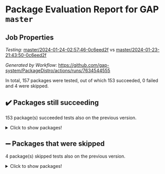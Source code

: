 # Package Evaluation Report for GAP `master`

## Job Properties

*Testing:* [master/2024-01-24-02:57:46-0c6eed2f](https://github.com/gap-system/PackageDistro/blob/data/reports/master/2024-01-24-02:57:46-0c6eed2f) vs [master/2024-01-23-21:43:50-0c6eed2f](https://github.com/gap-system/PackageDistro/blob/data/reports/master/2024-01-23-21:43:50-0c6eed2f)

*Generated by Workflow:* https://github.com/gap-system/PackageDistro/actions/runs/7634544555

In total, 157 packages were tested, out of which 153 succeeded, 0 failed and 4 were skipped.

## :heavy_check_mark: Packages still succeeding

153 package(s) succeeded tests also on the previous version.
<details><summary>Click to show packages!</summary>

- 4ti2interface 2023.02-04 [(success)](https://github.com/gap-system/PackageDistro/actions/runs/7634544555/job/20798984704)
- ace 5.6.2 [(success)](https://github.com/gap-system/PackageDistro/actions/runs/7634544555/job/20798984890)
- aclib 1.3.2 [(success)](https://github.com/gap-system/PackageDistro/actions/runs/7634544555/job/20798985084)
- agt 0.3.1 [(success)](https://github.com/gap-system/PackageDistro/actions/runs/7634544555/job/20798985255)
- alnuth 3.2.1 [(success)](https://github.com/gap-system/PackageDistro/actions/runs/7634544555/job/20798985437)
- anupq 3.3.0 [(success)](https://github.com/gap-system/PackageDistro/actions/runs/7634544555/job/20798985640)
- atlasrep 2.1.8 [(success)](https://github.com/gap-system/PackageDistro/actions/runs/7634544555/job/20798985820)
- autodoc 2023.06.19 [(success)](https://github.com/gap-system/PackageDistro/actions/runs/7634544555/job/20798986044)
- automata 1.15 [(success)](https://github.com/gap-system/PackageDistro/actions/runs/7634544555/job/20798986270)
- automgrp 1.3.2 [(success)](https://github.com/gap-system/PackageDistro/actions/runs/7634544555/job/20798986504)
- autpgrp 1.11 [(success)](https://github.com/gap-system/PackageDistro/actions/runs/7634544555/job/20798986696)
- cap 2024.01-05 [(success)](https://github.com/gap-system/PackageDistro/actions/runs/7634544555/job/20798986885)
- caratinterface 2.3.6 [(success)](https://github.com/gap-system/PackageDistro/actions/runs/7634544555/job/20798987073)
- cddinterface 2022.11.01 [(success)](https://github.com/gap-system/PackageDistro/actions/runs/7634544555/job/20798987288)
- circle 1.6.6 [(success)](https://github.com/gap-system/PackageDistro/actions/runs/7634544555/job/20798987453)
- classicpres 1.22 [(success)](https://github.com/gap-system/PackageDistro/actions/runs/7634544555/job/20798987661)
- cohomolo 1.6.11 [(success)](https://github.com/gap-system/PackageDistro/actions/runs/7634544555/job/20798987866)
- congruence 1.2.5 [(success)](https://github.com/gap-system/PackageDistro/actions/runs/7634544555/job/20798988032)
- corelg 1.56 [(success)](https://github.com/gap-system/PackageDistro/actions/runs/7634544555/job/20798988204)
- crime 1.6 [(success)](https://github.com/gap-system/PackageDistro/actions/runs/7634544555/job/20798988364)
- crisp 1.4.6 [(success)](https://github.com/gap-system/PackageDistro/actions/runs/7634544555/job/20798988553)
- crypting 0.10.4 [(success)](https://github.com/gap-system/PackageDistro/actions/runs/7634544555/job/20798988668)
- cryst 4.1.27 [(success)](https://github.com/gap-system/PackageDistro/actions/runs/7634544555/job/20798988814)
- crystcat 1.1.10 [(success)](https://github.com/gap-system/PackageDistro/actions/runs/7634544555/job/20798988957)
- ctbllib 1.3.7 [(success)](https://github.com/gap-system/PackageDistro/actions/runs/7634544555/job/20798989092)
- cubefree 1.19 [(success)](https://github.com/gap-system/PackageDistro/actions/runs/7634544555/job/20798989235)
- curlinterface 2.3.2 [(success)](https://github.com/gap-system/PackageDistro/actions/runs/7634544555/job/20798989358)
- cvec 2.8.1 [(success)](https://github.com/gap-system/PackageDistro/actions/runs/7634544555/job/20798989485)
- datastructures 0.3.0 [(success)](https://github.com/gap-system/PackageDistro/actions/runs/7634544555/job/20798989603)
- deepthought 1.0.6 [(success)](https://github.com/gap-system/PackageDistro/actions/runs/7634544555/job/20798989756)
- design 1.8 [(success)](https://github.com/gap-system/PackageDistro/actions/runs/7634544555/job/20798989883)
- difsets 2.3.1 [(success)](https://github.com/gap-system/PackageDistro/actions/runs/7634544555/job/20798990032)
- digraphs 1.6.3 [(success)](https://github.com/gap-system/PackageDistro/actions/runs/7634544555/job/20798990165)
- edim 1.3.7 [(success)](https://github.com/gap-system/PackageDistro/actions/runs/7634544555/job/20798990333)
- example 4.3.4 [(success)](https://github.com/gap-system/PackageDistro/actions/runs/7634544555/job/20798990479)
- examplesforhomalg 2023.10-01 [(success)](https://github.com/gap-system/PackageDistro/actions/runs/7634544555/job/20798990604)
- factint 1.6.3 [(success)](https://github.com/gap-system/PackageDistro/actions/runs/7634544555/job/20798990765)
- ferret 1.0.10 [(success)](https://github.com/gap-system/PackageDistro/actions/runs/7634544555/job/20798990924)
- fga 1.5.0 [(success)](https://github.com/gap-system/PackageDistro/actions/runs/7634544555/job/20798991064)
- fining 1.5.6 [(success)](https://github.com/gap-system/PackageDistro/actions/runs/7634544555/job/20798991202)
- float 1.0.4 [(success)](https://github.com/gap-system/PackageDistro/actions/runs/7634544555/job/20798991367)
- format 1.4.3 [(success)](https://github.com/gap-system/PackageDistro/actions/runs/7634544555/job/20798991522)
- forms 1.2.9 [(success)](https://github.com/gap-system/PackageDistro/actions/runs/7634544555/job/20798991668)
- fplsa 1.2.6 [(success)](https://github.com/gap-system/PackageDistro/actions/runs/7634544555/job/20798991842)
- fr 2.4.13 [(success)](https://github.com/gap-system/PackageDistro/actions/runs/7634544555/job/20798991998)
- francy 2.0.3 [(success)](https://github.com/gap-system/PackageDistro/actions/runs/7634544555/job/20798992143)
- fwtree 1.3 [(success)](https://github.com/gap-system/PackageDistro/actions/runs/7634544555/job/20798992310)
- gapdoc 1.6.6 [(success)](https://github.com/gap-system/PackageDistro/actions/runs/7634544555/job/20798992477)
- gauss 2023.02-04 [(success)](https://github.com/gap-system/PackageDistro/actions/runs/7634544555/job/20798992646)
- gaussforhomalg 2023.11-01 [(success)](https://github.com/gap-system/PackageDistro/actions/runs/7634544555/job/20798992827)
- gbnp 1.0.5 [(success)](https://github.com/gap-system/PackageDistro/actions/runs/7634544555/job/20798992992)
- generalizedmorphismsforcap 2024.01-01 [(success)](https://github.com/gap-system/PackageDistro/actions/runs/7634544555/job/20798993128)
- genss 1.6.8 [(success)](https://github.com/gap-system/PackageDistro/actions/runs/7634544555/job/20798993277)
- gradedmodules 2024.01-01 [(success)](https://github.com/gap-system/PackageDistro/actions/runs/7634544555/job/20798993415)
- gradedringforhomalg 2023.08-01 [(success)](https://github.com/gap-system/PackageDistro/actions/runs/7634544555/job/20798993588)
- grape 4.9.0 [(success)](https://github.com/gap-system/PackageDistro/actions/runs/7634544555/job/20798993744)
- groupoids 1.74 [(success)](https://github.com/gap-system/PackageDistro/actions/runs/7634544555/job/20798993916)
- grpconst 2.6.5 [(success)](https://github.com/gap-system/PackageDistro/actions/runs/7634544555/job/20798994079)
- guarana 0.96.3 [(success)](https://github.com/gap-system/PackageDistro/actions/runs/7634544555/job/20798994266)
- guava 3.18 [(success)](https://github.com/gap-system/PackageDistro/actions/runs/7634544555/job/20798994439)
- hap 1.61 [(success)](https://github.com/gap-system/PackageDistro/actions/runs/7634544555/job/20798994604)
- hapcryst 0.1.15 [(success)](https://github.com/gap-system/PackageDistro/actions/runs/7634544555/job/20798994760)
- hecke 1.5.3 [(success)](https://github.com/gap-system/PackageDistro/actions/runs/7634544555/job/20798994909)
- help 3.5 [(success)](https://github.com/gap-system/PackageDistro/actions/runs/7634544555/job/20798995075)
- homalg 2024.01-01 [(success)](https://github.com/gap-system/PackageDistro/actions/runs/7634544555/job/20798995253)
- homalgtocas 2023.11-01 [(success)](https://github.com/gap-system/PackageDistro/actions/runs/7634544555/job/20798995425)
- idrel 2.46 [(success)](https://github.com/gap-system/PackageDistro/actions/runs/7634544555/job/20798995591)
- images 1.3.2 [(success)](https://github.com/gap-system/PackageDistro/actions/runs/7634544555/job/20798995749)
- intpic 0.3.0 [(success)](https://github.com/gap-system/PackageDistro/actions/runs/7634544555/job/20798995883)
- io 4.8.2 [(success)](https://github.com/gap-system/PackageDistro/actions/runs/7634544555/job/20798996033)
- io_forhomalg 2023.02-04 [(success)](https://github.com/gap-system/PackageDistro/actions/runs/7634544555/job/20798996158)
- irredsol 1.4.4 [(success)](https://github.com/gap-system/PackageDistro/actions/runs/7634544555/job/20798996315)
- json 2.2.0 [(success)](https://github.com/gap-system/PackageDistro/actions/runs/7634544555/job/20798996440)
- jupyterkernel 1.5.0 [(success)](https://github.com/gap-system/PackageDistro/actions/runs/7634544555/job/20798996596)
- jupyterviz 1.5.6 [(success)](https://github.com/gap-system/PackageDistro/actions/runs/7634544555/job/20798996755)
- kan 1.37 [(success)](https://github.com/gap-system/PackageDistro/actions/runs/7634544555/job/20798996938)
- kbmag 1.5.11 [(success)](https://github.com/gap-system/PackageDistro/actions/runs/7634544555/job/20798997056)
- laguna 3.9.6 [(success)](https://github.com/gap-system/PackageDistro/actions/runs/7634544555/job/20798997192)
- liealgdb 2.2.1 [(success)](https://github.com/gap-system/PackageDistro/actions/runs/7634544555/job/20798997321)
- liepring 2.8 [(success)](https://github.com/gap-system/PackageDistro/actions/runs/7634544555/job/20798997460)
- liering 2.4.2 [(success)](https://github.com/gap-system/PackageDistro/actions/runs/7634544555/job/20798997603)
- linearalgebraforcap 2024.01-04 [(success)](https://github.com/gap-system/PackageDistro/actions/runs/7634544555/job/20798997749)
- localizeringforhomalg 2023.10-01 [(success)](https://github.com/gap-system/PackageDistro/actions/runs/7634544555/job/20798997892)
- loops 3.4.3 [(success)](https://github.com/gap-system/PackageDistro/actions/runs/7634544555/job/20798998059)
- lpres 1.0.3 [(success)](https://github.com/gap-system/PackageDistro/actions/runs/7634544555/job/20798998187)
- majoranaalgebras 1.5.1 [(success)](https://github.com/gap-system/PackageDistro/actions/runs/7634544555/job/20798998347)
- mapclass 1.4.6 [(success)](https://github.com/gap-system/PackageDistro/actions/runs/7634544555/job/20798998503)
- matgrp 0.70 [(success)](https://github.com/gap-system/PackageDistro/actions/runs/7634544555/job/20798998672)
- matricesforhomalg 2023.11-02 [(success)](https://github.com/gap-system/PackageDistro/actions/runs/7634544555/job/20798998819)
- modisom 2.5.4 [(success)](https://github.com/gap-system/PackageDistro/actions/runs/7634544555/job/20798999384)
- modulepresentationsforcap 2024.01-03 [(success)](https://github.com/gap-system/PackageDistro/actions/runs/7634544555/job/20798999669)
- modules 2024.01-01 [(success)](https://github.com/gap-system/PackageDistro/actions/runs/7634544555/job/20798999845)
- monoidalcategories 2024.01-06 [(success)](https://github.com/gap-system/PackageDistro/actions/runs/7634544555/job/20798999998)
- nconvex 2022.09-01 [(success)](https://github.com/gap-system/PackageDistro/actions/runs/7634544555/job/20799000142)
- nilmat 1.4.2 [(success)](https://github.com/gap-system/PackageDistro/actions/runs/7634544555/job/20799000311)
- nock 1.5 [(success)](https://github.com/gap-system/PackageDistro/actions/runs/7634544555/job/20799000489)
- normalizinterface 1.3.6 [(success)](https://github.com/gap-system/PackageDistro/actions/runs/7634544555/job/20799000696)
- nq 2.5.11 [(success)](https://github.com/gap-system/PackageDistro/actions/runs/7634544555/job/20799000889)
- numericalsgps 1.3.1 [(success)](https://github.com/gap-system/PackageDistro/actions/runs/7634544555/job/20799001069)
- openmath 11.5.3 [(success)](https://github.com/gap-system/PackageDistro/actions/runs/7634544555/job/20799001266)
- orb 4.9.0 [(success)](https://github.com/gap-system/PackageDistro/actions/runs/7634544555/job/20799001413)
- packagemanager 1.4.3 [(success)](https://github.com/gap-system/PackageDistro/actions/runs/7634544555/job/20799001595)
- patternclass 2.4.3 [(success)](https://github.com/gap-system/PackageDistro/actions/runs/7634544555/job/20799001785)
- permut 2.0.5 [(success)](https://github.com/gap-system/PackageDistro/actions/runs/7634544555/job/20799002019)
- polenta 1.3.10 [(success)](https://github.com/gap-system/PackageDistro/actions/runs/7634544555/job/20799002243)
- polymaking 0.8.7 [(success)](https://github.com/gap-system/PackageDistro/actions/runs/7634544555/job/20799002443)
- primgrp 3.4.4 [(success)](https://github.com/gap-system/PackageDistro/actions/runs/7634544555/job/20799002621)
- profiling 2.5.4 [(success)](https://github.com/gap-system/PackageDistro/actions/runs/7634544555/job/20799002826)
- qdistrnd 0.9.2 [(success)](https://github.com/gap-system/PackageDistro/actions/runs/7634544555/job/20799002996)
- qpa 1.35 [(success)](https://github.com/gap-system/PackageDistro/actions/runs/7634544555/job/20799003164)
- quagroup 1.8.4 [(success)](https://github.com/gap-system/PackageDistro/actions/runs/7634544555/job/20799003302)
- radiroot 2.9 [(success)](https://github.com/gap-system/PackageDistro/actions/runs/7634544555/job/20799003445)
- rcwa 4.7.1 [(success)](https://github.com/gap-system/PackageDistro/actions/runs/7634544555/job/20799003577)
- rds 1.8 [(success)](https://github.com/gap-system/PackageDistro/actions/runs/7634544555/job/20799003758)
- recog 1.4.2 [(success)](https://github.com/gap-system/PackageDistro/actions/runs/7634544555/job/20799003967)
- repndecomp 1.3.0 [(success)](https://github.com/gap-system/PackageDistro/actions/runs/7634544555/job/20799004121)
- repsn 3.1.2 [(success)](https://github.com/gap-system/PackageDistro/actions/runs/7634544555/job/20799004283)
- resclasses 4.7.3 [(success)](https://github.com/gap-system/PackageDistro/actions/runs/7634544555/job/20799004425)
- ringsforhomalg 2023.11-02 [(success)](https://github.com/gap-system/PackageDistro/actions/runs/7634544555/job/20799004587)
- sco 2023.08-01 [(success)](https://github.com/gap-system/PackageDistro/actions/runs/7634544555/job/20799004741)
- scscp 2.4.1 [(success)](https://github.com/gap-system/PackageDistro/actions/runs/7634544555/job/20799004919)
- semigroups 5.3.2 [(success)](https://github.com/gap-system/PackageDistro/actions/runs/7634544555/job/20799005058)
- sglppow 2.3 [(success)](https://github.com/gap-system/PackageDistro/actions/runs/7634544555/job/20799005191)
- sgpviz 0.999.5 [(success)](https://github.com/gap-system/PackageDistro/actions/runs/7634544555/job/20799005318)
- simpcomp 2.1.14 [(success)](https://github.com/gap-system/PackageDistro/actions/runs/7634544555/job/20799005449)
- singular 2023.02.09 [(success)](https://github.com/gap-system/PackageDistro/actions/runs/7634544555/job/20799005556)
- sl2reps 1.1 [(success)](https://github.com/gap-system/PackageDistro/actions/runs/7634544555/job/20799005688)
- sla 1.5.3 [(success)](https://github.com/gap-system/PackageDistro/actions/runs/7634544555/job/20799005798)
- smallgrp 1.5.3 [(success)](https://github.com/gap-system/PackageDistro/actions/runs/7634544555/job/20799005947)
- smallsemi 0.6.13 [(success)](https://github.com/gap-system/PackageDistro/actions/runs/7634544555/job/20799006078)
- sonata 2.9.6 [(success)](https://github.com/gap-system/PackageDistro/actions/runs/7634544555/job/20799006222)
- sophus 1.27 [(success)](https://github.com/gap-system/PackageDistro/actions/runs/7634544555/job/20799006353)
- sotgrps 1.2 [(success)](https://github.com/gap-system/PackageDistro/actions/runs/7634544555/job/20799006500)
- spinsym 1.5.2 [(success)](https://github.com/gap-system/PackageDistro/actions/runs/7634544555/job/20799006642)
- standardff 1.0 [(success)](https://github.com/gap-system/PackageDistro/actions/runs/7634544555/job/20799006801)
- symbcompcc 1.3.2 [(success)](https://github.com/gap-system/PackageDistro/actions/runs/7634544555/job/20799006947)
- thelma 1.3 [(success)](https://github.com/gap-system/PackageDistro/actions/runs/7634544555/job/20799007105)
- tomlib 1.2.11 [(success)](https://github.com/gap-system/PackageDistro/actions/runs/7634544555/job/20799007265)
- toolsforhomalg 2023.11-01 [(success)](https://github.com/gap-system/PackageDistro/actions/runs/7634544555/job/20799007460)
- toric 1.9.5 [(success)](https://github.com/gap-system/PackageDistro/actions/runs/7634544555/job/20799007615)
- toricvarieties 2022.07.13 [(success)](https://github.com/gap-system/PackageDistro/actions/runs/7634544555/job/20799007756)
- transgrp 3.6.5 [(success)](https://github.com/gap-system/PackageDistro/actions/runs/7634544555/job/20799007910)
- ugaly 4.1.3 [(success)](https://github.com/gap-system/PackageDistro/actions/runs/7634544555/job/20799008045)
- unipot 1.5 [(success)](https://github.com/gap-system/PackageDistro/actions/runs/7634544555/job/20799008187)
- unitlib 4.2.0 [(success)](https://github.com/gap-system/PackageDistro/actions/runs/7634544555/job/20799008311)
- utils 0.85 [(success)](https://github.com/gap-system/PackageDistro/actions/runs/7634544555/job/20799008442)
- uuid 0.7 [(success)](https://github.com/gap-system/PackageDistro/actions/runs/7634544555/job/20799008575)
- walrus 0.9991 [(success)](https://github.com/gap-system/PackageDistro/actions/runs/7634544555/job/20799008730)
- wedderga 4.10.4 [(success)](https://github.com/gap-system/PackageDistro/actions/runs/7634544555/job/20799008895)
- xmod 2.92 [(success)](https://github.com/gap-system/PackageDistro/actions/runs/7634544555/job/20799009034)
- xmodalg 1.23 [(success)](https://github.com/gap-system/PackageDistro/actions/runs/7634544555/job/20799009194)
- yangbaxter 0.10.3 [(success)](https://github.com/gap-system/PackageDistro/actions/runs/7634544555/job/20799009352)
- zeromqinterface 0.14 [(success)](https://github.com/gap-system/PackageDistro/actions/runs/7634544555/job/20799009495)
</details>

## :heavy_minus_sign: Packages that were skipped

4 package(s) skipped tests also on the previous version.
<details><summary>Click to show packages!</summary>

- browse 1.8.21 [(skipped)](https://github.com/gap-system/PackageDistro/actions/runs/7634544555/job/20798574604)
- itc 1.5.1 [(skipped)](https://github.com/gap-system/PackageDistro/actions/runs/7634544555/job/20798574604)
- polycyclic 2.16 [(skipped)](https://github.com/gap-system/PackageDistro/actions/runs/7634544555/job/20798574604)
- xgap 4.31 [(skipped)](https://github.com/gap-system/PackageDistro/actions/runs/7634544555/job/20798574604)
</details>

